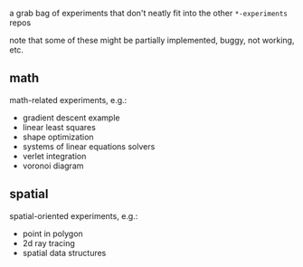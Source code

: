 a grab bag of experiments that don't neatly fit into the other `*-experiments` repos

note that some of these might be partially implemented, buggy, not working, etc.

## math

math-related experiments, e.g.:

* gradient descent example
* linear least squares
* shape optimization
* systems of linear equations solvers
* verlet integration
* voronoi diagram

## spatial

spatial-oriented experiments, e.g.:

* point in polygon
* 2d ray tracing
* spatial data structures
